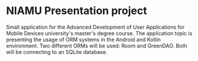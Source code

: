 # NIAMU Presentation project
Small application for the Advanced Development of User Applications for Mobile Devices university's master's degree course.
The application topic is presenting the usage of ORM systems in the Android and Kotlin environment.
Two different ORMs will be used: Room and GreenDAO. Both will be connecting to an SQLite database.
